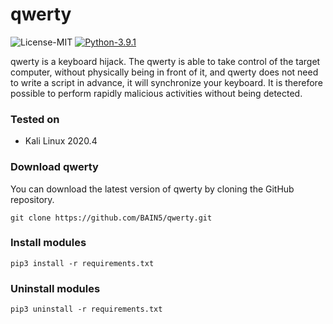 # qwerty

![License-MIT](https://img.shields.io/badge/License-MIT-success)
[![Python-3.9.1](https://img.shields.io/badge/Python-3.9.1-blue)](https://www.python.org/downloads/release/python-391/)

qwerty is a keyboard hijack. The qwerty is able to take control of the target computer, without physically being in front of it, and qwerty does not need to write a script in advance, it will synchronize your keyboard. It is therefore possible to perform rapidly malicious activities without being detected.

### Tested on

- Kali Linux 2020.4

### Download qwerty

You can download the latest version of qwerty by cloning the GitHub repository.

	git clone https://github.com/BAIN5/qwerty.git

### Install modules

	pip3 install -r requirements.txt

### Uninstall modules

	pip3 uninstall -r requirements.txt
